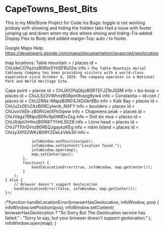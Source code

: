 # CapeTowns_Best_Bits

This is my MileStone Project for Code Ins
Bugs:
toggle is not working probaly with showing and hiding the hidden tabs
Had a issue with footer jumping up and down when my divs where shoing and hiding: Fix-added Display Flex to Body and added margin-Top: auto / to footer.

Google Maps Help: https://developers.google.com/maps/documentation/javascript/geolocation

map locations:
Table mountain = / places id = ChIJdeCOYqJnzB0Rm5YhSFRUI2w
info = `The Table Mountain Aerial Cableway Company has been providing visitors with a world-class experience since October 4, 1929. The company operates in a National Park and World Heritage Site.`

Cape point = places id = ChIJAf2PqQkjzB0RTEFJZ9rJSSM
info =
bo-koop = places id = ChIJLSz2VWhnzB0Rpm9vazg9yw4
info =
Constainta = id=con / places id = ChIJ29Ra-NNpzB0R03JXGGkr6Bo
info =
Kalk Bay = places id = ChIJu2x0EhZAzB0RCyIwnb_NXFY
info =
boulders = places id = ChIJvxVitEk-zB0RVJetXFk0qww
info =
Chapmens peak = places id = ChIJVagz7BNpzB0Rv9p0tMDvZsg
info =
Dist six mus = places id = ChIJXdpUhHtnzB0RI8TYhHL5028
info =
Lions head = places id = ChIJ7Tf0rQVnzB0REQJgaykzKEg
info =
robin Island = places id = ChIJy3XfS2WKzB0RYZDeLkVkb30
info =

    			infoWindow.setPosition(pos);
    			infoWindow.setContent("Location found.");
    			infoWindow.open(map);
    			map.setCenter(pos);
    		},
    		function() {
    			handleLocationError(true, infoWindow, map.getCenter());
    		}
    	);
    } else {
    	// Browser doesn't support Geolocation
    	handleLocationError(false, infoWindow, map.getCenter());
    }*/

/\*function handleLocationError(browserHasGeolocation, infoWindow, pos) {
infoWindow.setPosition(pos);
infoWindow.setContent(
browserHasGeolocation
? "So Sorry But The Geolocation service has failed."
: "Sorry to say, but your browser doesn't support geolocation."
);
infoWindow.open(map);
}
